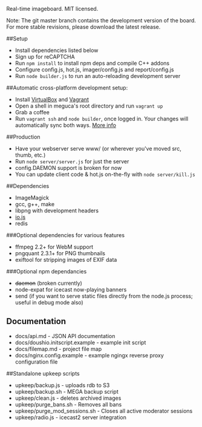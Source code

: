 Real-time imageboard.
MIT licensed.

Note: The git master branch contains the development version of the board. For more stable revisions, please download the latest release.

##Setup

* Install dependencies listed below
* Sign up for reCAPTCHA
* Run `npm install` to install npm deps and compile C++ addons
* Configure config.js, hot.js, imager/config.js and report/config.js
* Run `node builder.js` to run an auto-reloading development server

##Automatic cross-platform development setup:
* Install [VirtualBox](https://www.virtualbox.org/wiki/Downloads) and [Vagrant](http://www.vagrantup.com/downloads.html)
* Open a shell in meguca's root directory and run `vagrant up`
* Grab a coffee
* Run `vagrant ssh` and `node builder`, once logged in. Your changes will automatically sync both ways. [More info](https://www.vagrantup.com/)

##Production

* Have your webserver serve www/ (or wherever you've moved src, thumb, etc.)
* Run `node server/server.js` for just the server
* config.DAEMON support is broken for now
* You can update client code & hot.js on-the-fly with `node server/kill.js`

##Dependencies

* ImageMagick
* gcc, g++, make
* libpng with development headers
* [io.js](https://iojs.org)
* redis

###Optional dependencies for various features

* ffmpeg 2.2+ for WebM support
* pngquant  2.3.1+ for PNG thumbnails
* exiftool for stripping images of EXIF data

###Optional npm dependancies
* ~~daemon~~ (broken currently)
* node-expat for icecast now-playing banners
* send (if you want to serve static files directly from the node.js process; useful in debug mode also)

## Documentation

* docs/api.md - JSON API documentation
* docs/doushio.initscript.example - example init script
* docs/filemap.md - project file map
* docs/nginx.config.example - example ngingx reverse proxy configuration file

##Standalone upkeep scripts

* upkeep/backup.js - uploads rdb to S3
* upkeep/backup.sh - MEGA backup script
* upkeep/clean.js - deletes archived images
* upkeep/purge_bans.sh - Removes all bans
* upkeep/purge_mod_sessions.sh - Closes all active moderator sessions
* upkeep/radio.js - icecast2 server integration
